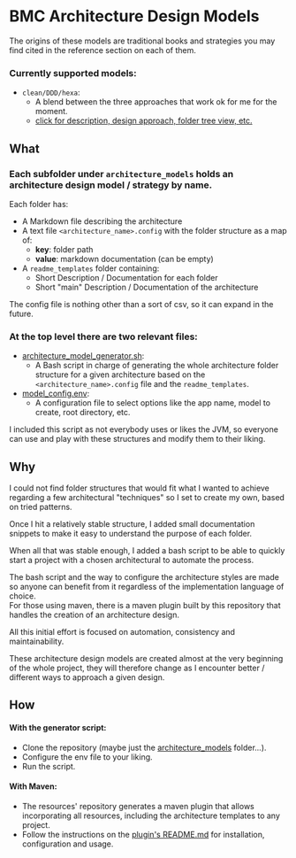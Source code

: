 # BMC Architecture Design Models

The origins of these models are traditional books and strategies you may find cited in the reference section on each of them.

### Currently supported models:

- `clean/DDD/hexa`:
    - A blend between the three approaches that work ok for me for the moment.
    - [click for description, design approach, folder tree view, etc.](/bmc_assets/architecture_models/clean_ddd_hexa/clean_ddd_hexa.md)

## What

### Each subfolder under `architecture_models` holds an architecture design model / strategy by name.

Each folder has:

- A Markdown file describing the architecture
- A text file `<architecture_name>.config` with the folder structure as a map of:
    - **key**: folder path
    - **value**: markdown documentation (can be empty)
- A `readme_templates` folder containing:
    - Short Description / Documentation for each folder
    - Short "main" Description / Documentation of the architecture

The config file is nothing other than a sort of csv, so it can expand in the future.

### At the top level there are two relevant files:

- [architecture_model_generator.sh](architecture_model_generator.sh):
    - A Bash script in charge of generating the whole architecture folder structure for a given architecture based on the
      `<architecture_name>.config` file and the `readme_templates`.
- [model_config.env](model_config.env):
    - A configuration file to select options like the app name, model to create, root directory, etc.

I included this script as not everybody uses or likes the JVM, so everyone can use and play with these structures and modify them to their liking.

## Why

I could not find folder structures that would fit what I wanted to achieve regarding a few architectural "techniques" so I set to create my own, based
on tried patterns.

Once I hit a relatively stable structure, I added small documentation snippets to make it easy to understand the purpose of each folder.

When all that was stable enough, I added a bash script to be able to quickly start a project with a chosen architectural to automate the process.

The bash script and the way to configure the architecture styles are made so anyone can benefit from it regardless of the implementation language of
choice.
<br> For those using maven, there is a maven plugin built by this repository that handles the creation of an architecture design.

All this initial effort is focused on automation, consistency and maintainability.

These architecture design models are created almost at the very beginning of the whole project, they will therefore change as I encounter better /
different ways to approach a given design.

## How

#### With the generator script:

- Clone the repository (maybe just the [architecture_models](/bmc_assets/architecture_models) folder...).
- Configure the env file to your liking.
- Run the script.

#### With Maven:

- The resources' repository generates a maven plugin that allows incorporating all resources, including the architecture templates to any project.
- Follow the instructions on the [plugin's README.md](/README_MAVEN_PLUGIN.md) for installation, configuration and usage.
